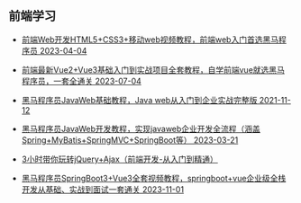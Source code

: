 ## 前端学习

- [前端Web开发HTML5+CSS3+移动web视频教程，前端web入门首选黑马程序员 2023-04-04](https://www.bilibili.com/video/BV1kM4y127Li?p=1&vd_source=e9ff78178dbc7c0aeb5a3435033a2b40)
- [前端最新Vue2+Vue3基础入门到实战项目全套教程，自学前端vue就选黑马程序员，一套全通关 2023-07-04](https://www.bilibili.com/video/BV1HV4y1a7n4?p=1&vd_source=e9ff78178dbc7c0aeb5a3435033a2b40)

- [黑马程序员JavaWeb基础教程，Java web从入门到企业实战完整版 2021-11-12](https://www.bilibili.com/video/BV1Qf4y1T7Hx/?spm_id_from=333.1007.top_right_bar_window_history.content.click)

- [黑马程序员JavaWeb开发教程，实现javaweb企业开发全流程（涵盖Spring+MyBatis+SpringMVC+SpringBoot等）
 2023-03-21](https://www.bilibili.com/video/BV1m84y1w7Tb/?spm_id_from=333.337.search-card.all.click&vd_source=e9ff78178dbc7c0aeb5a3435033a2b40)
  
- [3小时带你玩转jQuery+Ajax（前端开发-从入门到精通）](https://www.bilibili.com/video/BV19L4y1v7Dy?p=1&vd_source=e9ff78178dbc7c0aeb5a3435033a2b40)

- [黑马程序员SpringBoot3+Vue3全套视频教程，springboot+vue企业级全栈开发从基础、实战到面试一套通关 2023-11-01](https://www.bilibili.com/video/BV14z4y1N7pg?p=46&vd_source=e9ff78178dbc7c0aeb5a3435033a2b40)